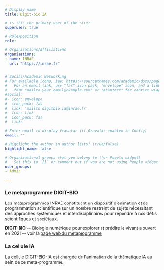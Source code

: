 ```yaml
---
# Display name
title: Digit-bio IA

# Is this the primary user of the site?
superuser: true

# Role/position
role: 

# Organizations/Affiliations
organizations:
- name: INRAE
  url: "https://inrae.fr"


# Social/Academic Networking
# For available icons, see: https://sourcethemes.com/academic/docs/page-builder/#icons
#   For an email link, use "fas" icon pack, "envelope" icon, and a link in the
#   form "mailto:your-email@example.com" or "#contact" for contact widget.
#social:
#- icon: envelope
#  icon_pack: fas
#  link: 'mailto:digitbio-ia@inrae.fr'
#- icon: link
#  icon_pack: fas
#  link: 

# Enter email to display Gravatar (if Gravatar enabled in Config)
email: ""

# Highlight the author in author lists? (true/false)
highlight_name: false

# Organizational groups that you belong to (for People widget)
#   Set this to `[]` or comment out if you are not using People widget.
user_groups:
- Admin

---
```



### Le metaprogramme DIGIT-BIO

Les métaprogrammes INRAE constituent un dispositif d’animation et de
programmation scientifique sur un nombre restreint de sujets
nécessitant des approches systémiques et interdisciplinaires pour
répondre à nos défis scientifiques et sociétaux.

**DIGIT-BIO** -- Biologie numérique pour explorer et prédire le vivant a ouvert en 2021 -- voir la <a href="https://www.inrae.fr/en/about-us/metaprogrammes#digitbio">page web du metaprogramme</a>

### La cellule IA 

La cellule DIGIT-BIO-IA est chargée de l'animation de la thématique IA au sein de
ce meta-programme.
